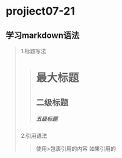 # projiect07-21

##  学习markdown语法
  >1.标题写法
  >> # 最大标题
  >> ## 二级标题
  >> ##### 五级标题
   >2.引用语法
   >> 使用>包裹引用的内容 如果引用的